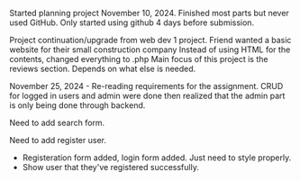Started planning project November 10, 2024.
Finished most parts but never used GitHub.
Only started using github 4 days before submission.

Project continuation/upgrade from web dev 1 project. Friend wanted a basic website for their small construction company
Instead of using HTML for the contents, changed everything to .php 
Main focus of this project is the reviews section. Depends on what else is needed.


November 25, 2024 - Re-reading requirements for the assignment.
CRUD for logged in users and admin were done then realized that the admin part is only being done through backend.

Need to add search form.

Need to add register user. 
  - Registeration form added, login form added. Just need to style properly.
  - Show user that they've registered successfully.
